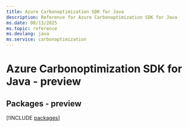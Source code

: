 ```yaml
---
title: Azure Carbonoptimization SDK for Java
description: Reference for Azure Carbonoptimization SDK for Java
ms.date: 08/13/2025
ms.topic: reference
ms.devlang: java
ms.service: carbonoptimization
---
```

# Azure Carbonoptimization SDK for Java - preview
## Packages - preview
[!INCLUDE [packages](carbonoptimization-index.md)]